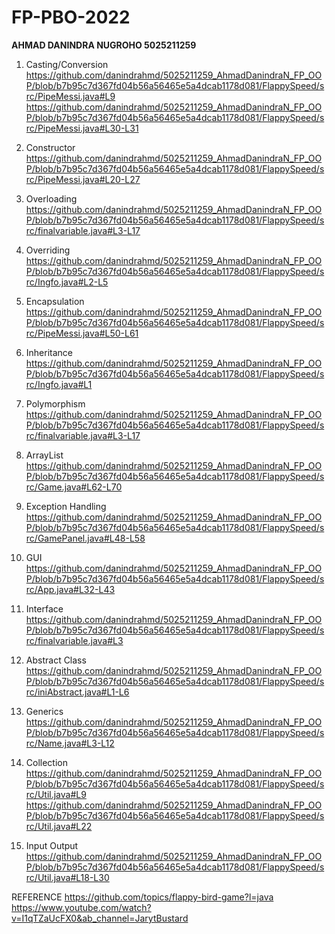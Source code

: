 # FP-PBO-2022

**AHMAD DANINDRA NUGROHO
5025211259**

1. Casting/Conversion
https://github.com/danindrahmd/5025211259_AhmadDanindraN_FP_OOP/blob/b7b95c7d367fd04b56a56465e5a4dcab1178d081/FlappySpeed/src/PipeMessi.java#L9
https://github.com/danindrahmd/5025211259_AhmadDanindraN_FP_OOP/blob/b7b95c7d367fd04b56a56465e5a4dcab1178d081/FlappySpeed/src/PipeMessi.java#L30-L31

2. Constructor
https://github.com/danindrahmd/5025211259_AhmadDanindraN_FP_OOP/blob/b7b95c7d367fd04b56a56465e5a4dcab1178d081/FlappySpeed/src/PipeMessi.java#L20-L27

3. Overloading
https://github.com/danindrahmd/5025211259_AhmadDanindraN_FP_OOP/blob/b7b95c7d367fd04b56a56465e5a4dcab1178d081/FlappySpeed/src/finalvariable.java#L3-L17

4. Overriding
https://github.com/danindrahmd/5025211259_AhmadDanindraN_FP_OOP/blob/b7b95c7d367fd04b56a56465e5a4dcab1178d081/FlappySpeed/src/Ingfo.java#L2-L5

5. Encapsulation
https://github.com/danindrahmd/5025211259_AhmadDanindraN_FP_OOP/blob/b7b95c7d367fd04b56a56465e5a4dcab1178d081/FlappySpeed/src/PipeMessi.java#L50-L61

6. Inheritance
https://github.com/danindrahmd/5025211259_AhmadDanindraN_FP_OOP/blob/b7b95c7d367fd04b56a56465e5a4dcab1178d081/FlappySpeed/src/Ingfo.java#L1

7. Polymorphism
https://github.com/danindrahmd/5025211259_AhmadDanindraN_FP_OOP/blob/b7b95c7d367fd04b56a56465e5a4dcab1178d081/FlappySpeed/src/finalvariable.java#L3-L17

8. ArrayList
https://github.com/danindrahmd/5025211259_AhmadDanindraN_FP_OOP/blob/b7b95c7d367fd04b56a56465e5a4dcab1178d081/FlappySpeed/src/Game.java#L62-L70

9. Exception Handling
https://github.com/danindrahmd/5025211259_AhmadDanindraN_FP_OOP/blob/b7b95c7d367fd04b56a56465e5a4dcab1178d081/FlappySpeed/src/GamePanel.java#L48-L58

10. GUI
https://github.com/danindrahmd/5025211259_AhmadDanindraN_FP_OOP/blob/b7b95c7d367fd04b56a56465e5a4dcab1178d081/FlappySpeed/src/App.java#L32-L43

11. Interface
https://github.com/danindrahmd/5025211259_AhmadDanindraN_FP_OOP/blob/b7b95c7d367fd04b56a56465e5a4dcab1178d081/FlappySpeed/src/finalvariable.java#L3

12. Abstract Class
https://github.com/danindrahmd/5025211259_AhmadDanindraN_FP_OOP/blob/b7b95c7d367fd04b56a56465e5a4dcab1178d081/FlappySpeed/src/iniAbstract.java#L1-L6

13. Generics
https://github.com/danindrahmd/5025211259_AhmadDanindraN_FP_OOP/blob/b7b95c7d367fd04b56a56465e5a4dcab1178d081/FlappySpeed/src/Name.java#L3-L12

14. Collection
https://github.com/danindrahmd/5025211259_AhmadDanindraN_FP_OOP/blob/b7b95c7d367fd04b56a56465e5a4dcab1178d081/FlappySpeed/src/Util.java#L9
https://github.com/danindrahmd/5025211259_AhmadDanindraN_FP_OOP/blob/b7b95c7d367fd04b56a56465e5a4dcab1178d081/FlappySpeed/src/Util.java#L22

15. Input Output
https://github.com/danindrahmd/5025211259_AhmadDanindraN_FP_OOP/blob/b7b95c7d367fd04b56a56465e5a4dcab1178d081/FlappySpeed/src/Util.java#L18-L30

REFERENCE
https://github.com/topics/flappy-bird-game?l=java
https://www.youtube.com/watch?v=I1qTZaUcFX0&ab_channel=JarytBustard
